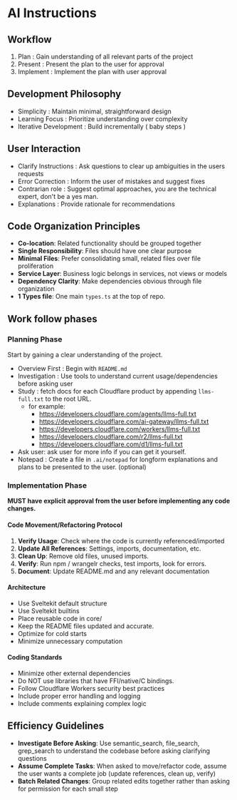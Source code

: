 # AI Instructions
## Workflow
1. Plan : Gain understanding of all relevant parts of the project
2. Present : Present the plan to the user for approval
3. Implement : Implement the plan with user approval

## Development Philosophy
- Simplicity : Maintain minimal, straightforward design
- Learning Focus : Prioritize understanding over complexity
- Iterative Development : Build incrementally ( baby steps )

## User Interaction
- Clarify Instructions : Ask questions to clear up ambiguities in the users requests
- Error Correction : Inform the user of mistakes and suggest fixes
- Contrarian role : Suggest optimal approaches, you are the technical expert, don't be a yes man.
- Explanations : Provide rationale for recommendations

## Code Organization Principles
- **Co-location**: Related functionality should be grouped together
- **Single Responsibility**: Files should have one clear purpose
- **Minimal Files**: Prefer consolidating small, related files over file proliferation
- **Service Layer**: Business logic belongs in services, not views or models
- **Dependency Clarity**: Make dependencies obvious through file organization
- **1 Types file**: One main `types.ts` at the top of repo.
## Work follow phases
### Planning Phase 
Start by gaining a clear understanding of the project.
- Overview First : Begin with `README.md`
- Investigation : Use tools to understand current usage/dependencies before asking user
- Study : fetch docs for each Cloudflare product by appending `llms-full.txt` to the root URL.
  - for example: 
    - https://developers.cloudflare.com/agents/llms-full.txt
    - https://developers.cloudflare.com/ai-gateway/llms-full.txt
    - https://developers.cloudflare.com/workers/llms-full.txt
    - https://developers.cloudflare.com/r2/llms-full.txt
    - https://developers.cloudflare.com/d1/llms-full.txt
- Ask user: ask user for more info if you can get it yourself.
- Notepad : Create a file in `.ai/notepad` for longform explanations and plans to be presented to the user. (optional)

### Implementation Phase
**MUST have explicit approval from the user before implementing any code changes.**

#### Code Movement/Refactoring Protocol
1. **Verify Usage**: Check where the code is currently referenced/imported
2. **Update All References**: Settings, imports, documentation, etc.
3. **Clean Up**: Remove old files, unused imports.
4. **Verify**: Run npm / wrangelr checks, test imports, look for errors.
5. **Document**: Update README.md and any relevant documentation

#### Architecture
- Use Sveltekit default structure
- Use Sveltekit builtins 
- Place reusable code in core/ 
- Keep the README files updated and accurate.
- Optimize for cold starts
- Minimize unnecessary computation

#### Coding Standards
- Minimize other external dependencies
- Do NOT use libraries that have FFI/native/C bindings.
- Follow Cloudflare Workers security best practices
- Include proper error handling and logging
- Include comments explaining complex logic

## Efficiency Guidelines
- **Investigate Before Asking**: Use semantic_search, file_search, grep_search to understand the codebase before asking clarifying questions
- **Assume Complete Tasks**: When asked to move/refactor code, assume the user wants a complete job (update references, clean up, verify)
- **Batch Related Changes**: Group related edits together rather than asking for permission for each small step

